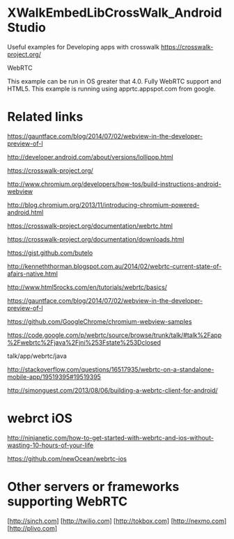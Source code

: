 XWalkEmbedLibCrossWalk_AndroidStudio
====================================

Useful examples for Developing apps with crosswalk https://crosswalk-project.org/


WebRTC

This example can be run in OS greater that 4.0. Fully WebRTC support and HTML5. This example is running using apprtc.appspot.com from google.

Related links
====================================

https://gauntface.com/blog/2014/07/02/webview-in-the-developer-preview-of-l

http://developer.android.com/about/versions/lollipop.html

https://crosswalk-project.org/

http://www.chromium.org/developers/how-tos/build-instructions-android-webview

http://blog.chromium.org/2013/11/introducing-chromium-powered-android.html

https://crosswalk-project.org/documentation/webrtc.html

https://crosswalk-project.org/documentation/downloads.html

https://gist.github.com/butelo

http://kenneththorman.blogspot.com.au/2014/02/webrtc-current-state-of-afairs-native.html

http://www.html5rocks.com/en/tutorials/webrtc/basics/

https://gauntface.com/blog/2014/07/02/webview-in-the-developer-preview-of-l

https://github.com/GoogleChrome/chromium-webview-samples

https://code.google.com/p/webrtc/source/browse/trunk/talk/#talk%2Fapp%2Fwebrtc%2Fjava%2Fjni%253Fstate%253Dclosed

talk/app/webrtc/java

http://stackoverflow.com/questions/16517935/webrtc-on-a-standalone-mobile-app/19519395#19519395

http://simonguest.com/2013/08/06/building-a-webrtc-client-for-android/


webrct iOS
====================================

http://ninjanetic.com/how-to-get-started-with-webrtc-and-ios-without-wasting-10-hours-of-your-life

https://github.com/newOcean/webrtc-ios



Other servers or frameworks supporting WebRTC
====================================

[http://sinch.com]
[http://twilio.com]
[http://tokbox.com]
[http://nexmo.com]
[http://plivo.com] 

